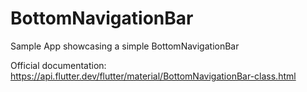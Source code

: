 # BottomNavigationBar

Sample App showcasing a simple BottomNavigationBar

Official documentation: https://api.flutter.dev/flutter/material/BottomNavigationBar-class.html
